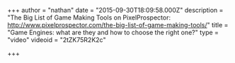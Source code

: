+++
author = "nathan"
date = "2015-09-30T18:09:58.000Z"
description = "The Big List of Game Making Tools on PixelProspector: http://www.pixelprospector.com/the-big-list-of-game-making-tools/"
title = "Game Engines: what are they and how to choose the right one?"
type = "video"
videoid = "2tZK75R2K2c"

+++


